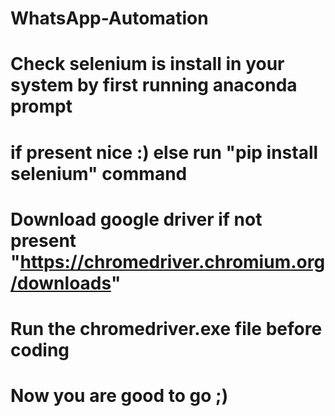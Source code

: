 # WhatsApp-Automation
# Check selenium is install in your system by first running anaconda prompt
# if present nice :) else run "pip install selenium" command
# Download google driver if not present "https://chromedriver.chromium.org/downloads"
# Run the chromedriver.exe file before coding 
# Now you are good to go ;)
